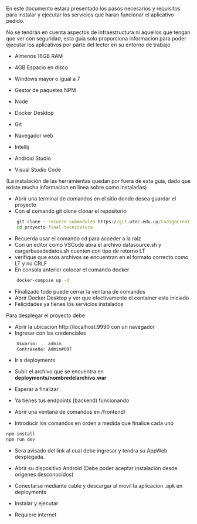 

En este documento estara presentado los pasos necesarios y requisitos para instalar y ejecutar los servicios que haran funcionar el aplicativo pedido. 

No se tendrán en cuenta aspectos de infraestructura ni aquellos que tengan que ver con seguridad, esta guia solo proporciona informacion para poder ejecutar los aplicativos por parte del lector en su entorno de trabajo


- Almenos 16GB RAM
- 4GB Espacio en disco 

- Windows mayor o igual a 7
- Gestor de paquetes NPM
- Node
- Docker Desktop
- Git
- Navegador web
- Intellij
- Android Studio
- Visual Studio Code

(La instalación de las herramientas quedan por fuera de esta guia, dado que existe mucha informacion en linea sobre como instalarlas)


- Abrir una terminal de comandos en el sitio donde desea guardar el proyecto
- Con el comando git clone clonar el repositorio
```cmd
    git clone --recurse-submodules https://git.utec.edu.uy/CodigoCreativo/pft/proyecto-final-tecnicatura.git
    cd proyecto-final-tecnicatura
```
- Recuerda usar el comando cd para acceder a la raiz
- Con un editor como VSCode abra el archivo datasource.sh y cargarbasededatos.sh cuenten con tipo de retorno LT
- verifique que esos archivos se encuentran en el formato correcto como LT y no CRLF 
- En consola anterior colocar el comando docker
```cmd
    docker-compose up -d
``` 
- Finalizado todo puede cerrar la ventana de comandos
- Abrir Docker Desktop y ver que efectivamente el container esta iniciado
- Felicidades ya tienes los servicios instalados


Para desplegar el proyecto debe 
- Abrir la ubicacion http://localhost:9990 con un navegador
- Ingresar con las credenciales
```txt
    Usuario:    admin
    Contraseña: Admin#007
```
- Ir a deployments
- Subir el archivo que se encuentra en **deployments/nombredelarchivo.war**
- Esperar a finalizar
- Ya tienes tus endpoints (backend) funcionando

- Abrir una ventana de comandos en /frontend/
- Introducir los comandos en orden a medida que finalice cada uno
```cmd
npm install
npm run dev
```
- Sera avisado del link al cual debe ingresar y tendra su AppWeb desplegada.

- Abrir su dispositivo Android (Debe poder aceptar instalación desde origenes desconocidos)
- Conectarse mediante cable y descargar al movil la aplicacion .apk en deployments
- Instalar y ejecutar
- Requiere internet
